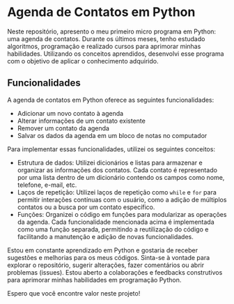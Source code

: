 # Agenda de Contatos em Python

Neste repositório, apresento o meu primeiro micro programa em Python: uma agenda de contatos. Durante os últimos meses, tenho estudado algoritmos, programação e realizado cursos para aprimorar minhas habilidades. Utilizando os conceitos aprendidos, desenvolvi esse programa com o objetivo de aplicar o conhecimento adquirido.

## Funcionalidades

A agenda de contatos em Python oferece as seguintes funcionalidades:

- Adicionar um novo contato à agenda
- Alterar informações de um contato existente
- Remover um contato da agenda
- Salvar os dados da agenda em um bloco de notas no computador

Para implementar essas funcionalidades, utilizei os seguintes conceitos:

- Estrutura de dados: Utilizei dicionários e listas para armazenar e organizar as informações dos contatos. Cada contato é representado por uma lista dentro de um dicionário contendo os campos como nome, telefone, e-mail, etc.
- Laços de repetição: Utilizei laços de repetição como `while` e `for` para permitir interações contínuas com o usuário, como a adição de múltiplos contatos ou a busca por um contato específico.
- Funções: Organizei o código em funções para modularizar as operações da agenda. Cada funcionalidade mencionada acima é implementada como uma função separada, permitindo a reutilização do código e facilitando a manutenção e adição de novas funcionalidades.

Estou em constante aprendizado em Python e gostaria de receber sugestões e melhorias para os meus códigos. Sinta-se à vontade para explorar o repositório, sugerir alterações, fazer comentários ou abrir problemas (issues). Estou aberto a colaborações e feedbacks construtivos para aprimorar minhas habilidades em programação Python.

Espero que você encontre valor neste projeto!
